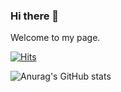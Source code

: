 ### Hi there 👋 
Welcome to my page.

[![Hits](https://hits.seeyoufarm.com/api/count/incr/badge.svg?url=https%3A%2F%2Fgithub.com%2FSeongBinYoon%2FSeongBinYoon.git&count_bg=%2379C83D&title_bg=%23555555&icon=&icon_color=%23E7E7E7&title=Hits&edge_flat=false)](https://hits.seeyoufarm.com)

![Anurag's GitHub stats](https://github-readme-stats.vercel.app/api?username=SeongBinYoon&show_icons=true&theme=tokyonight)

